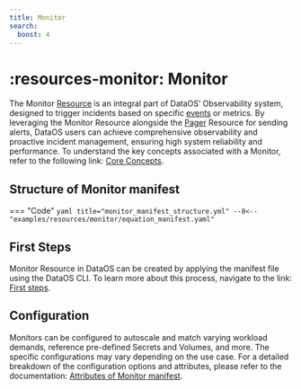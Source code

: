 ```yaml
---
title: Monitor
search:
  boost: 4
---
```


# :resources-monitor: Monitor

The Monitor [Resource](/resources/) is an integral part of DataOS’ Observability system, designed to trigger incidents based on specific [events](/resources/) or metrics. By leveraging the Monitor Resource alongside the [Pager](/resources/pager/) Resource for sending alerts, DataOS users can achieve comprehensive observability and proactive incident management, ensuring high system reliability and performance. To understand the key concepts associated with a Monitor, refer to the following link: [Core Concepts](/resources/monitor/core_concepts/).

## Structure of Monitor manifest

=== "Code"
    ```yaml title="monitor_manifest_structure.yml"
    --8<-- "examples/resources/monitor/equation_manifest.yaml"
    ```

## First Steps

Monitor Resource in DataOS can be created by applying the manifest file using the DataOS CLI. To learn more about this process, navigate to the link: [First steps](/resources/monitor/first_steps/).

## Configuration

Monitors can be configured to autoscale and match varying workload demands, reference pre-defined Secrets and Volumes, and more. The specific configurations may vary depending on the use case. For a detailed breakdown of the configuration options and attributes, please refer to the documentation: [Attributes of Monitor manifest](/resources/monitor/configurations/).





